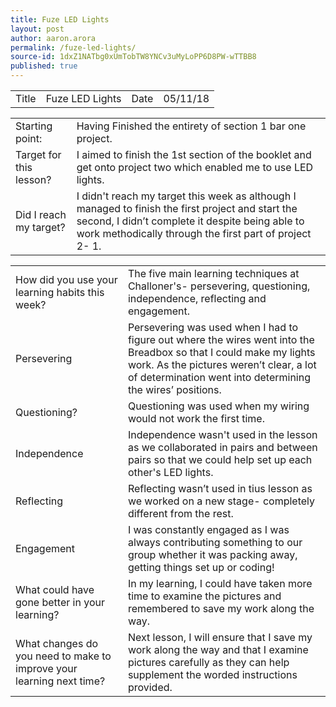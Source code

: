 ```yaml
---
title: Fuze LED Lights
layout: post
author: aaron.arora
permalink: /fuze-led-lights/
source-id: 1dxZ1NATbg0xUmTobTW8YNCv3uMyLoPP6D8PW-wTTBB8
published: true
---
```

<table>
  <tr>
    <td>Title</td>
    <td>Fuze LED Lights</td>
    <td>Date</td>
    <td>05/11/18</td>
  </tr>
</table>


<table>
  <tr>
    <td>Starting point:</td>
    <td>Having Finished the entirety of section 1 bar one project. </td>
  </tr>
  <tr>
    <td>Target for this lesson?</td>
    <td>I aimed to finish the 1st section of the booklet and get onto project two which enabled me to use LED lights. </td>
  </tr>
  <tr>
    <td>Did I reach my target? </td>
    <td>I didn't reach my target this week as although I managed to finish the first project and start the second, I didn’t complete it despite being able to work methodically through the first part of project 2- 1. </td>
  </tr>
</table>


<table>
  <tr>
    <td>How did you use your learning habits this week?</td>
    <td>The five main learning techniques at Challoner's- persevering, questioning, independence, reflecting and engagement.
</td>
  </tr>
  <tr>
    <td>Persevering</td>
    <td>Persevering was used when I had to figure out where the wires went into the Breadbox so that I could make my lights work. As the pictures weren’t clear, a lot of determination went into determining the wires’ positions. </td>
  </tr>
  <tr>
    <td>Questioning?</td>
    <td>Questioning was used when my wiring would not work the first time. </td>
  </tr>
  <tr>
    <td>Independence</td>
    <td>Independence wasn't used in the lesson as we collaborated in pairs and between pairs so that we could help set up each other's LED lights. </td>
  </tr>
  <tr>
    <td>Reflecting</td>
    <td>Reflecting wasn’t used in tius lesson as we worked on a new stage- completely different from the rest. </td>
  </tr>
  <tr>
    <td>Engagement</td>
    <td>I was constantly engaged as I was always contributing something to our group whether it was packing away, getting things set up or coding!</td>
  </tr>
  <tr>
    <td>What could have gone better in your learning?</td>
    <td>In my learning, I could have taken more time to examine the pictures and remembered to save my work along the way. </td>
  </tr>
  <tr>
    <td>What changes do you need to make to improve your learning next time?</td>
    <td>Next lesson, I will ensure that I save my work along the way and that I examine pictures carefully as they can help supplement the worded instructions provided. </td>
  </tr>
</table>


